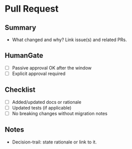 # Pull Request

## Summary

- What changed and why? Link issue(s) and related PRs.

## HumanGate

- [ ] Passive approval OK after the window
- [ ] Explicit approval required

## Checklist

- [ ] Added/updated docs or rationale
- [ ] Updated tests (if applicable)
- [ ] No breaking changes without migration notes

## Notes

- Decision-trail: state rationale or link to it.
